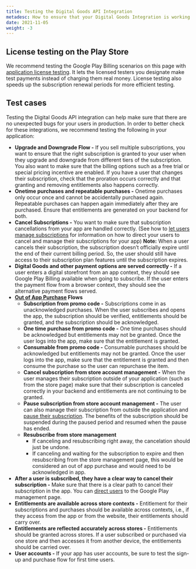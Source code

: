 ```yaml
---
title: Testing the Digital Goods API Integration
metadesc: How to ensure that your Digital Goods Integration is working properly.
date: 2021-11-05
weight: -3
---
```


## License testing on the Play Store

We recommend testing the Google Play Billing scenarios on this page with [application license testing](https://support.google.com/googleplay/android-developer/answer/6062777). It lets the licensed testers you designate make test payments instead of charging them real money. License testing also speeds up the subscription renewal periods for more efficient testing.

## Test cases

Testing the Digital Goods API integration can help make sure that there are no unexpected bugs for your users in production. In order to better check for these integrations, we recommend testing the following in your application:

- **Upgrade and Downgrade Flow -** If you sell multiple subscriptions, you want to ensure that the right subscription is granted to your user when they upgrade and downgrade from different tiers of the subscription. You also want to make sure that the billing options such as a free trial or special pricing incentive are enabled. If you have a user that changes their subscription, check that the proration occurs correctly and that granting and removing entitlements also happens correctly.
- **Onetime purchases and repeatable purchases -** Onetime purchases only occur once and cannot be accidentally purchased again. Repeatable purchases can happen again immediately after they are purchased. Ensure that entitlements are generated on your backend for both.
- **Cancel Subscriptions -** You want to make sure that subscription cancellations from your app are handled correctly. (See how to [let users manage subscriptions](https://chromeos.dev/en/publish/pwa-play-billing#let-users-manage-subscriptions) for information on how to direct your users to cancel and manage their subscriptions for your app) **Note:** When a user cancels their subscription, the subscription doesn’t officially expire until the end of their current billing period. So, the user should still have access to their subscription plan features until the subscription expires.
- **Digital Goods and other payment options are served correctly -** If a user enters a digital storefront from an app context, they should see Google Play Billing available when going to subscribe. If the user enters the payment flow from a browser context, they should see the alternative payment flows served.
- **[Out of App Purchase](https://chromeos.dev/en/publish/pwa-play-billing#out-of-app-purchases) Flows**
  - **Subscription from promo code -** Subscriptions come in as unacknowledged purchases. When the user subscribes and opens the app, the subscription should be verified, entitlements should be granted, and the subscription should be acknowledged.
  - **One time purchase from promo code -** One time purchases should be acknowledged but entitlements may not be granted. Once the user logs into the app, make sure that the entitlement is granted.
  - **Consumable from promo code -** Consumable purchases should be acknowledged but entitlements may not be granted. Once the user logs into the app, make sure that the entitlement is granted and then consume the purchase so the user can repurchase the item.
  - **Cancel subscription from store account management -** When the user manages their subscription outside of your application (such as from the store page) make sure that their subscription is canceled correctly in your backend and entitlements are not continuing to be granted.
  - **Pause subscription from store account management -** The user can also manage their subscription from outside the application and [pause their subscription](https://support.google.com/googleplay/answer/7018481). The benefits of the subscription should be suspended during the paused period and resumed when the pause has ended.
  - **Resubscribe from store management**
    - If canceling and resubscribing right away, the cancelation should just be undone.
    - If canceling and waiting for the subscription to expire and then resubscribing from the store management page, this would be considered an out of app purchase and would need to be acknowledged in app.
- **After a user is subscribed, they have a clear way to cancel their subscription -** Make sure that there is a clear path to cancel their subscription in the app. You can [direct users](https://chromeos.dev/en/publish/pwa-play-billing#let-users-manage-subscriptions) to the Google Play management page.
- **Entitlements are available across store contexts -** Entitlement for their subscriptions and purchases should be available across contexts, i.e., if they access from the app or from the website, their entitlements should carry over.
- **Entitlements are reflected accurately across stores -** Entitlements should be granted across stores. If a user subscribed or purchased via one store and then accesses it from another device, the entitlements should be carried over.
- **User accounts -** If your app has user accounts, be sure to test the sign-up and purchase flow for first time users.
